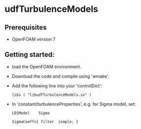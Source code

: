 # udfTurbulenceModels
## Prerequisites
* OpenFOAM version 7 

## Getting started:

  * load the OpenFOAM environment.
   
  * Download the code and compile using 'wmake'.
  
  * Add the following line into your 'controlDict':
  
    `libs ( "libudfTurbulenceModels.so" )`
    
  * In 'constant/turbulenceProperties', e.g. for Sigma model, set:
  
    `LESModel    Sigma`
    
    `SigmaCoeffs{ filter  simple; }`
    
